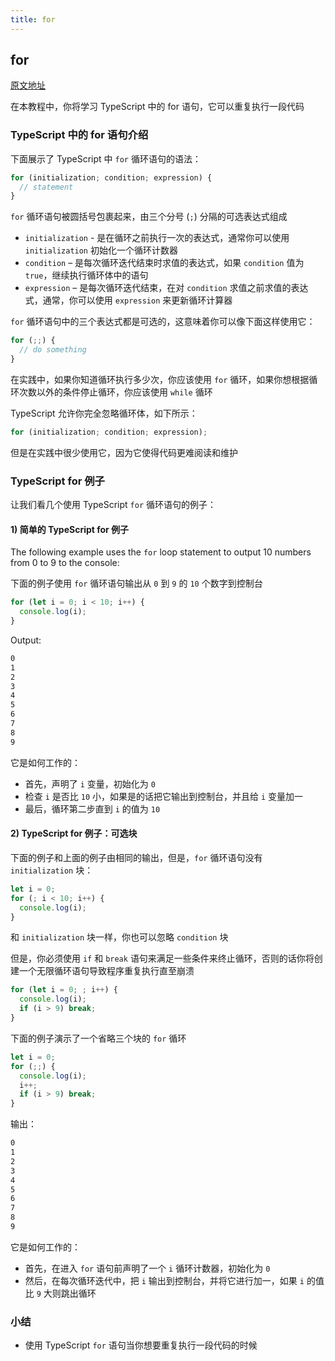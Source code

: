 ```yaml
---
title: for
---
```


## for

[原文地址](https://www.typescripttutorial.net/typescript-tutorial/typescript-for/)

在本教程中，你将学习 TypeScript 中的 for 语句，它可以重复执行一段代码

### TypeScript 中的 for 语句介绍

下面展示了 TypeScript 中 `for` 循环语句的语法：

```ts
for (initialization; condition; expression) {
  // statement
}
```

`for` 循环语句被圆括号包裹起来，由三个分号 (`;`) 分隔的可选表达式组成

- `initialization` - 是在循环之前执行一次的表达式，通常你可以使用 `initialization` 初始化一个循环计数器
- `condition` – 是每次循环迭代结束时求值的表达式，如果 `condition` 值为 `true`，继续执行循环体中的语句
- `expression` – 是每次循环迭代结束，在对 `condition` 求值之前求值的表达式，通常，你可以使用 `expression` 来更新循环计算器

`for` 循环语句中的三个表达式都是可选的，这意味着你可以像下面这样使用它：

```ts
for (;;) {
  // do something
}
```

在实践中，如果你知道循环执行多少次，你应该使用 `for` 循环，如果你想根据循环次数以外的条件停止循环，你应该使用 `while` 循环

TypeScript 允许你完全忽略循环体，如下所示：

```ts
for (initialization; condition; expression);
```

但是在实践中很少使用它，因为它使得代码更难阅读和维护

### TypeScript for 例子

让我们看几个使用 TypeScript `for` 循环语句的例子：

#### 1) 简单的 TypeScript for 例子

The following example uses the `for` loop statement to output 10 numbers from 0 to 9 to the console:

下面的例子使用 `for` 循环语句输出从 `0` 到 `9` 的 `10` 个数字到控制台

```ts
for (let i = 0; i < 10; i++) {
  console.log(i);
}
```

Output:

```sh
0
1
2
3
4
5
6
7
8
9
```

它是如何工作的：

- 首先，声明了 `i` 变量，初始化为 `0`
- 检查 `i` 是否比 `10` 小，如果是的话把它输出到控制台，并且给 `i` 变量加一
- 最后，循环第二步直到 `i` 的值为 `10`

#### 2) TypeScript for 例子：可选块

下面的例子和上面的例子由相同的输出，但是，`for` 循环语句没有 `initialization` 块：

```ts
let i = 0;
for (; i < 10; i++) {
  console.log(i);
}
```

和 `initialization` 块一样，你也可以忽略 `condition` 块

但是，你必须使用 `if` 和 `break` 语句来满足一些条件来终止循环，否则的话你将创建一个无限循环语句导致程序重复执行直至崩溃

```ts
for (let i = 0; ; i++) {
  console.log(i);
  if (i > 9) break;
}
```

下面的例子演示了一个省略三个块的 `for` 循环

```ts
let i = 0;
for (;;) {
  console.log(i);
  i++;
  if (i > 9) break;
}
```

输出：

```sh
0
1
2
3
4
5
6
7
8
9
```

它是如何工作的：

- 首先，在进入 `for` 语句前声明了一个 `i` 循环计数器，初始化为 `0`
- 然后，在每次循环迭代中，把 `i` 输出到控制台，并将它进行加一，如果 `i` 的值比 `9` 大则跳出循环

### 小结

- 使用 TypeScript `for` 语句当你想要重复执行一段代码的时候
